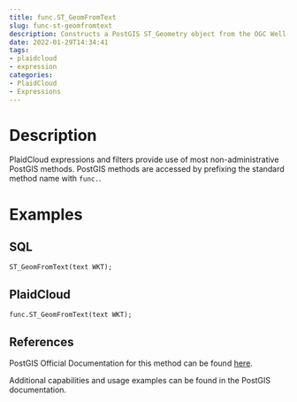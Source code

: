 ```yaml
---
title: func.ST_GeomFromText
slug: func-st-geomfromtext
description: Constructs a PostGIS ST_Geometry object from the OGC Well-Known text representation
date: 2022-01-29T14:34:41
tags:
- plaidcloud
- expression
categories:
- PlaidCloud
- Expressions
---
```



# Description


PlaidCloud expressions and filters provide use of most non-administrative PostGIS methods. PostGIS methods are accessed by prefixing the standard method name with `func.`.



# Examples


## SQL



```
ST_GeomFromText(text WKT);
```


## PlaidCloud



```
func.ST_GeomFromText(text WKT);
```


## References


PostGIS Official Documentation for this method can be found [here](https://postgis.net/docs/manual-3.1/ST_GeomFromText.html).



Additional capabilities and usage examples can be found in the PostGIS documentation.

